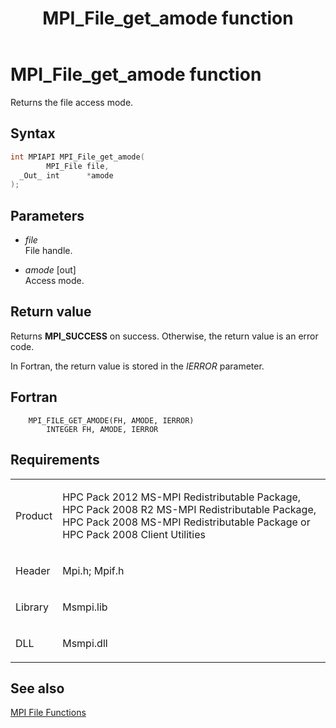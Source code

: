﻿---
title: MPI_File_get_amode function
TOCTitle: MPI_File_get_amode function
ms:assetid: a100cb7d-34a9-4f53-9c6e-9f0c4bbc8f09
ms:mtpsurl: https://msdn.microsoft.com/en-us/library/Dn473311(v=VS.85)
ms:contentKeyID: 59360857
ms.date: 03/28/2018
mtps_version: v=VS.85
f1_keywords:
- MPI_FILE_GET_AMODE
- mpif/MPI_File_get_amode
- mpi/MPI_FILE_GET_AMODE
dev_langs:
- C++
- C
---

# MPI\_File\_get\_amode function

Returns the file access mode.

## Syntax

``` c++
int MPIAPI MPI_File_get_amode(
        MPI_File file,
  _Out_ int      *amode
);
```

## Parameters

  - *file*  
    File handle.

  - *amode* \[out\]  
    Access mode.

## Return value

Returns **MPI\_SUCCESS** on success. Otherwise, the return value is an error code.

In Fortran, the return value is stored in the *IERROR* parameter.

## Fortran

``` FORTRAN
    MPI_FILE_GET_AMODE(FH, AMODE, IERROR)
        INTEGER FH, AMODE, IERROR
```

## Requirements

<table>
<colgroup>
<col  />
<col  />
</colgroup>
<tbody>
<tr class="odd">
<td><p>Product</p></td>
<td><p>HPC Pack 2012 MS-MPI Redistributable Package, HPC Pack 2008 R2 MS-MPI Redistributable Package, HPC Pack 2008 MS-MPI Redistributable Package or HPC Pack 2008 Client Utilities</p></td>
</tr>
<tr class="even">
<td><p>Header</p></td>
<td>Mpi.h;
Mpif.h</td>
</tr>
<tr class="odd">
<td><p>Library</p></td>
<td>Msmpi.lib</td>
</tr>
<tr class="even">
<td><p>DLL</p></td>
<td>Msmpi.dll</td>
</tr>
</tbody>
</table>


## See also

[MPI File Functions](mpi-file-functions.md)

